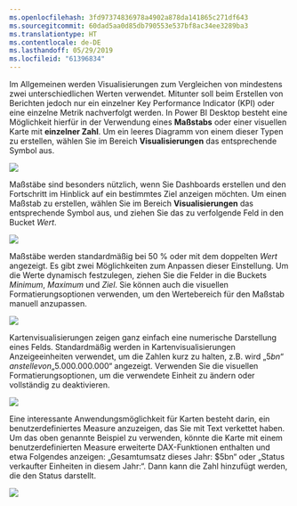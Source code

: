 ```yaml
---
ms.openlocfilehash: 3fd97374836978a4902a878da141865c271df643
ms.sourcegitcommit: 60dad5aa0d85db790553e537bf8ac34ee3289ba3
ms.translationtype: HT
ms.contentlocale: de-DE
ms.lasthandoff: 05/29/2019
ms.locfileid: "61396834"
---
```

Im Allgemeinen werden Visualisierungen zum Vergleichen von mindestens zwei unterschiedlichen Werten verwendet. Mitunter soll beim Erstellen von Berichten jedoch nur ein einzelner Key Performance Indicator (KPI) oder eine einzelne Metrik nachverfolgt werden. In Power BI Desktop besteht eine Möglichkeit hierfür in der Verwendung eines **Maßstabs** oder einer visuellen Karte mit **einzelner Zahl**. Um ein leeres Diagramm von einem dieser Typen zu erstellen, wählen Sie im Bereich **Visualisierungen** das entsprechende Symbol aus.

![](media/3-9-create-gauges-cards/3-9_1.png)

Maßstäbe sind besonders nützlich, wenn Sie Dashboards erstellen und den Fortschritt im Hinblick auf ein bestimmtes Ziel anzeigen möchten. Um einen Maßstab zu erstellen, wählen Sie im Bereich **Visualisierungen** das entsprechende Symbol aus, und ziehen Sie das zu verfolgende Feld in den Bucket *Wert*.

![](media/3-9-create-gauges-cards/3-9_1a.png)

Maßstäbe werden standardmäßig bei 50 % oder mit dem doppelten *Wert* angezeigt. Es gibt zwei Möglichkeiten zum Anpassen dieser Einstellung. Um die Werte dynamisch festzulegen, ziehen Sie die Felder in die Buckets *Minimum*, *Maximum* und *Ziel*. Sie können auch die visuellen Formatierungsoptionen verwenden, um den Wertebereich für den Maßstab manuell anzupassen.

![](media/3-9-create-gauges-cards/3-9_2.png)

Kartenvisualisierungen zeigen ganz einfach eine numerische Darstellung eines Felds. Standardmäßig werden in Kartenvisualisierungen Anzeigeeinheiten verwendet, um die Zahlen kurz zu halten, z.B. wird „$5bn“ anstelle von „$5.000.000.000“ angezeigt. Verwenden Sie die visuellen Formatierungsoptionen, um die verwendete Einheit zu ändern oder vollständig zu deaktivieren.

![](media/3-9-create-gauges-cards/3-9_3.png)

Eine interessante Anwendungsmöglichkeit für Karten besteht darin, ein benutzerdefiniertes Measure anzuzeigen, das Sie mit Text verkettet haben. Um das oben genannte Beispiel zu verwenden, könnte die Karte mit einem benutzerdefinierten Measure erweiterte DAX-Funktionen enthalten und etwa Folgendes anzeigen: „Gesamtumsatz dieses Jahr: $5bn“ oder „Status verkaufter Einheiten in diesem Jahr:“. Dann kann die Zahl hinzufügt werden, die den Status darstellt.

![](media/3-9-create-gauges-cards/3-9_4.png)

